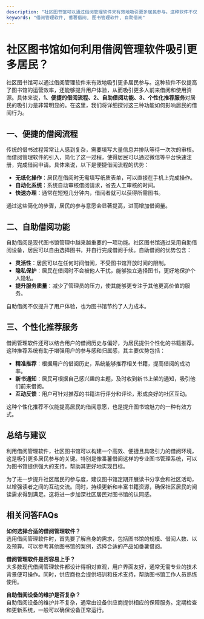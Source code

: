 ```yaml
---
description: "社区图书馆可以通过借阅管理软件来有效地吸引更多居民参与。这种软件不仅提高了图书馆的运营效率，还能够提升用户体验，从而吸引更多人前来借阅和使用资源。具体来说，**1、便捷的借阅流程、2、自助借阅功能、3、个性化推荐服务**对居民的吸引力是非常明显的。在这里，我们将详细探讨这三种功能如何影响居民的借阅行为。"
keywords: "借阅管理软件, 番薯借阅, 图书管理软件, 自助借阅"
---
```

# 社区图书馆如何利用借阅管理软件吸引更多居民？

社区图书馆可以通过借阅管理软件来有效地吸引更多居民参与。这种软件不仅提高了图书馆的运营效率，还能够提升用户体验，从而吸引更多人前来借阅和使用资源。具体来说，**1、便捷的借阅流程、2、自助借阅功能、3、个性化推荐服务**对居民的吸引力是非常明显的。在这里，我们将详细探讨这三种功能如何影响居民的借阅行为。

## **一、便捷的借阅流程**

传统的借书过程常常让人感到复杂，需要填写大量信息并排队等待一次次的审核。而借阅管理软件的引入，简化了这一过程，使得居民可以通过微信等平台快速注册，完成借阅申请。具体来说，以下是便捷借阅流程的优势：

- **无纸化操作**：居民在借阅时无需填写纸质表单，可以直接在手机上完成操作。
- **自动化系统**：系统自动审核借阅请求，省去人工审核的时间。
- **快速办理**：通常在短短几分钟内，借阅者就可以获得所需图书。

通过这些简化的步骤，居民的参与意愿会显著提高，进而增加借阅量。

## **二、自助借阅功能**

自助借阅是现代图书馆管理中越来越重要的一项功能。社区图书馆通过采用自助借阅设备，居民可以自由选择图书，并自行完成借阅手续。自助借阅的优势包含：

- **灵活性**：居民可以在任何时间借阅，不受图书馆开放时间的限制。
- **隐私保护**：居民在借阅时不会被他人干扰，能够独立选择图书，更好地保护个人隐私。
- **提升服务质量**：减少了管理员的压力，使其能够更专注于其他更高价值的服务。

自助借阅不仅提升了用户体验，也为图书馆节约了人力成本。

## **三、个性化推荐服务**

借阅管理软件还可以结合用户的借阅历史与偏好，为居民提供个性化的书籍推荐。这种推荐系统有助于增强用户的参与感和归属感，其主要优势包括：

- **精准推荐**：根据用户的借阅历史，系统能够推荐相关书籍，提高借阅的成功率。
- **新书通知**：居民可根据自己感兴趣的主题，及时收到新书上架的通知，吸引他们前来借阅。
- **互动反馈**：用户可针对推荐的书籍进行评分和评论，形成良好的社区互动。

这种个性化推荐不仅能提高居民的借阅意愿，也是提升图书馆魅力的一种有效方式。

## **总结与建议**

利用借阅管理软件，社区图书馆可以构建一个高效、便捷且具吸引力的借阅环境，这是吸引更多居民参与的关键。特别是像番薯借阅这样的专业图书管理系统，可以为图书馆提供强大的支持，帮助其更好地实现目标。

为了进一步提升社区居民的参与度，建议图书馆定期开展读书分享会和社区活动，以增强读者之间的互动交流。同时，持续更新和丰富书籍资源，确保社区居民的阅读需求得到满足。这将进一步加深社区居民对图书馆的认同感。

## 相关问答FAQs

**如何选择合适的借阅管理软件？**  
选用借阅管理软件时，首先要了解自身的需求，包括图书馆的规模、借阅人数、以及预算。可以参考其他图书馆的案例，选择合适的产品如番薯借阅。

**借阅管理软件是否容易上手？**  
大多数现代借阅管理软件都设计得相对直观，用户界面友好，通常无需专业的技术背景便可操作。同时，供应商也会提供培训和技术支持，帮助图书馆工作人员熟练使用。

**自助借阅设备的维护是否复杂？**  
自助借阅设备的维护并不复杂，通常由设备供应商提供相应的保障服务。定期检查和更新系统，一般可以确保设备正常运行。
